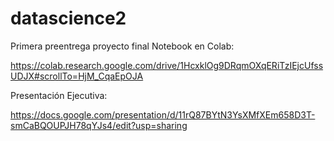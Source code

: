 # datascience2
Primera preentrega proyecto final
Notebook en Colab:

https://colab.research.google.com/drive/1HcxklOg9DRqmOXqERiTzIEjcUfssUDJX#scrollTo=HjM_CqaEpOJA

Presentación Ejecutiva:

https://docs.google.com/presentation/d/11rQ87BYtN3YsXMfXEm658D3T-smCaBQOUPJH78qYJs4/edit?usp=sharing
